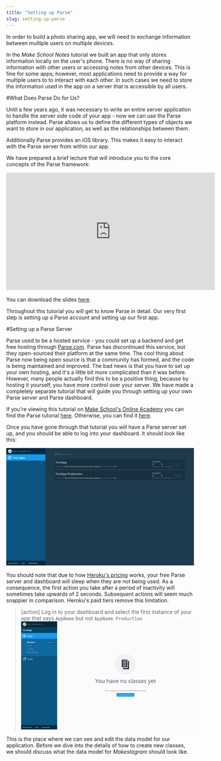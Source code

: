 ```yaml
---
title: "Setting up Parse"
slug: setting-up-parse
---
```


In order to build a photo sharing app, we will need to exchange information between multiple users on multiple devices.

In the *Make School Notes* tutorial we built an app that only stores information locally on the user's phone. There is no way of sharing information with other users or accessing notes from other devices. This is fine for some apps; however, most applications need to provide a way for multiple users to to interact with each other. In such cases we need to store the information used in the app on a server that is accessible by all users.

#What Does Parse Do for Us?

Until a few years ago, it was necessary to write an entire server application to handle the server side code of your app - now we can use the Parse platform instead. Parse allows us to define the different types of objects we want to store in our application, as well as the relationships between them.

Additionally Parse provides an iOS library. This makes it easy to interact with the Parse server from within our app.

We have prepared a brief lecture that will introduce you to the core concepts of the Parse framework:

<iframe width="560" height="315" src="https://www.youtube.com/embed/q8NW_FrwQ5A" frameborder="0" allowfullscreen></iframe>

You can download the slides [here](https://s3.amazonaws.com/mgwu-misc/SA2015/LectureSlides/ParseIntro.pdf).

Throughout this tutorial you will get to know Parse in detail. Our very first step is setting up a Parse account and setting up our first app.

#Setting up a Parse Server

Parse used to be a hosted service - you could set up a backend and get free hosting through [Parse.com](http://parse.com/). Parse has discontinued this service, but they open-sourced their platform at the same time. The cool thing about Parse now being open source is that a community has formed, and the code is being maintained and improved. The bad news is that you have to set up your own hosting, and it's a little bit more complicated than it was before. However, many people actually find this to be a positive thing, because by hosting it yourself, you have more control over your server. We have made a completely separate tutorial that will guide you through setting up your own Parse server and Parse dashboard.

If you're viewing this tutorial on [Make School's Online Academy](https://www.makeschool.com/academy/) you can find the Parse tutorial [here](https://www.makeschool.com/academy/tutorial/set-up-your-own-parse-server/setting-up-parse-on-heroku). Otherwise, you can find it [here](https://github.com/MakeSchool-Tutorials/Parse-Server-Setup/blob/master/P00-Setup-Parse-Server/content.md).

Once you have gone through that tutorial you will have a Parse server set up, and you should be able to log into your dashboard. It should look like this:

![Parse Dashboard initial view](parse_dashboard.png)

You should note that due to how [Heroku's pricing](https://www.heroku.com/pricing) works, your free Parse server and dashboard will sleep when they are not being used. As a consequence, the first action you take after a period of inactivity will sometimes take upwards of 2 seconds. Subsequent actions will seem much snappier in comparison.  Heroku's paid tiers remove this limitation.

> [action]
Log in to your dashboard and select the first instance of your app that says `AppName` but not `AppName Production`
![Parse Core empty browser](parse_browser.png)

This is the place where we can see and edit the data model for our application. Before we dive into the details of how to create new classes, we should discuss what the data model for *Makestagram* should look like.

